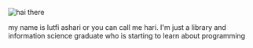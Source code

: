 ![hai there](https://user-images.githubusercontent.com/45476198/200316992-232f6cf2-5244-4716-8c11-d8cba134e6a8.gif)


[//]: ![header](https://capsule-render.vercel.app/api?type=waving&color=auto&height=300&section=header&text=Hi👋%20there&fontSize=50)

my name is lutfi ashari or you can call me hari. I'm just a library and information science graduate who is starting to learn about programming


